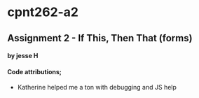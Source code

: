 # cpnt262-a2
## Assignment 2 - If This, Then That (forms)

#### by jesse H

#### Code attributions;

- Katherine helped me a ton with debugging and JS help
